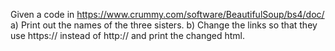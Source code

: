 Given a code in https://www.crummy.com/software/BeautifulSoup/bs4/doc/
a)	Print out the names of the three sisters.
b)	Change the links so that they use https:// instead of http:// and print the changed html.
